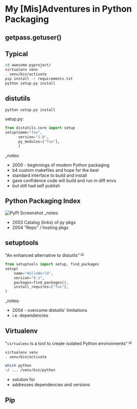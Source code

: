 


# My [Mis]Adventures in Python Packaging



## getpass.getuser()



## Typical
```bash
cd awesome-pyproject/
virtualenv venv
. venv/bin/activate
pip install -r requirements.txt
python setup.py install
```



## distutils
```bash
python setup.py install
```
setup<span>.</span>py:
```python
from distutils.core import setup
setup(name="foo",
      version="1.0",
      py_modules=["foo"],
      )
```
_notes:
* 2000 - beginnings of modern Python packaging
* b4 custom makefiles and hope for the best
* standard interface to build and install
* gave confidence code will build and run in diff envs
* but still had self publish



## Python Packaging Index
![PyPI Screenshot](https://api.pcloud.com/getpubthumb?code=ulHctalK&size=746x688)
_notes:
* 2003 Catalog (links) of py pkgs
* 2004 "Repo" / hosting pkgs



## setuptools
"An enhanced alternative to distutils"<sup> <small><small>[ref](https://docs.python.org/3/library/distutils.html)</small></small><sup><!-- .element: style="text-align:center" -->
```python
from setuptools import setup, find_packages
setup(
    name="HelloWorld",
    version="0.1",
    packages=find_packages(),
    install_requires=["foo"],
)
```
_notes:
* 2004 - overcome distutils' limitations
* i.e. dependencies



## Virtualenv
"`virtualenv` is a tool to create isolated Python environments"<sup> <small><small>[ref](https://virtualenv.pypa.io)</small></small><sup><!-- .element: style="text-align:center" -->
```bash
virtualenv venv
. venv/bin/activate

which python
~/ ... /venv/bin/python
```
* solution for
* addresses dependencies and versions



## Pip
<!--stackedit_data:
eyJoaXN0b3J5IjpbMjQwNDU1NDI2LDE5NDM4NzA4MDksMzA5MD
UyMTYzLC00NzM4OTA5NjYsNjgyNjg1MzIxLDEyNTczNzMwMjIs
MjU1MDE0OTE3LC0yMTE5MTE5NjU0XX0=
-->